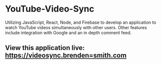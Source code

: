 # YouTube-Video-Sync
Utilizing JavaScript, React, Node, and Firebase to develop an application to watch YouTube videos simultaneously with other users. Other features include integration with Google and an in depth comment feed.

## View this application live: https://videosync.brenden=smith.com
